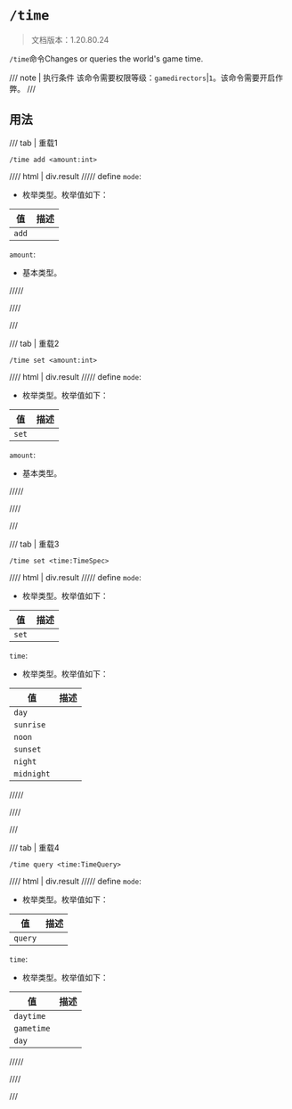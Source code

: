 # `/time`

> 文档版本：1.20.80.24

`/time`命令Changes or queries the world's game time.

/// note | 执行条件
该命令需要权限等级：`gamedirectors`|`1`。该命令需要开启作弊。
///

## 用法

/// tab | 重载1
```mcfunction
/time add <amount:int>
```

//// html | div.result
///// define
`mode`: <!-- md:samp TimeModeAdd -->

- 枚举类型。枚举值如下：

|值|描述|
|---|---|
|`add`||


`amount`: <!-- md:samp int -->

- 基本类型。


/////

////

///

/// tab | 重载2
```mcfunction
/time set <amount:int>
```

//// html | div.result
///// define
`mode`: <!-- md:samp TimeModeSet -->

- 枚举类型。枚举值如下：

|值|描述|
|---|---|
|`set`||


`amount`: <!-- md:samp int -->

- 基本类型。


/////

////

///

/// tab | 重载3
```mcfunction
/time set <time:TimeSpec>
```

//// html | div.result
///// define
`mode`: <!-- md:samp TimeModeSet -->

- 枚举类型。枚举值如下：

|值|描述|
|---|---|
|`set`||


`time`: <!-- md:samp TimeSpec -->

- 枚举类型。枚举值如下：

|值|描述|
|---|---|
|`day`||
|`sunrise`||
|`noon`||
|`sunset`||
|`night`||
|`midnight`||



/////

////

///

/// tab | 重载4
```mcfunction
/time query <time:TimeQuery>
```

//// html | div.result
///// define
`mode`: <!-- md:samp TimeModeQuery -->

- 枚举类型。枚举值如下：

|值|描述|
|---|---|
|`query`||


`time`: <!-- md:samp TimeQuery -->

- 枚举类型。枚举值如下：

|值|描述|
|---|---|
|`daytime`||
|`gametime`||
|`day`||



/////

////

///
